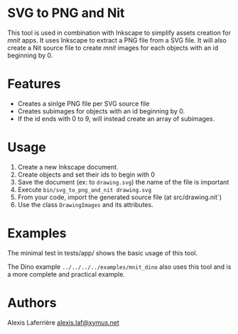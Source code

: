 # SVG to PNG and Nit

This tool is used in combination with Inkscape to simplify assets creation for _mnit_ apps. It uses Inkscape to extract a PNG file from a SVG file. It will also create a Nit source file to create _mnit_ images for each objects with an id beginning by 0.

# Features

* Creates a sinlge PNG file per SVG source file
* Creates subimages for objects with an id beginning by 0.
* If the id ends with 0 to 9, will instead create an array of subimages.

# Usage

1. Create a new Inkscape document.
2. Create objects and set their ids to begin with 0
3. Save the document (ex: to `drawing.svg`) the name of the file is important
4. Execute `bin/svg_to_png_and_nit drawing.svg`
5. From your code, import the generated source file (at  src/drawing.nit`)
6. Use the class `DrawingImages` and its attributes.

# Examples

The minimal test in  tests/app/  shows the basic usage of this tool.

The Dino example `../../../../examples/mnit_dino` also uses this tool and is a more complete and practical example.

# Authors

Alexis Laferrière <alexis.laf@xymus.net>
